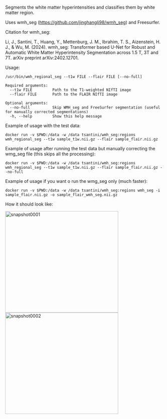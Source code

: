 Segments the white matter hyperintensities and classifies them by white matter region.

Uses wmh_seg (https://github.com/jinghangli98/wmh_seg) and Freesurfer.

Citation for wmh_seg: 


Li, J., Santini, T., Huang, Y., Mettenburg, J. M., Ibrahim, T. S., Aizenstein, H. J., & Wu, M. (2024).
wmh_seg: Transformer based U-Net for Robust and Automatic White Matter Hyperintensity Segmentation across 1.5 T, 3T and 7T.
arXiv preprint arXiv:2402.12701.


Usage:

```
/usr/bin/wmh_regional_seg --t1w FILE --flair FILE [--no-full]

Required arguments:
  --t1w FILE         Path to the T1-weighted NIfTI image
  --flair FILE       Path to the FLAIR NIfTI image

Optional arguments:
  --no-full          Skip WMH_seg and FreeSurfer segmentation (useful for manually corrected segmentations)
  -h, --help         Show this help message
```

Example of usage with the test data:

`docker run -v $PWD:/data -w /data tsantini/wmh_seg:regions wmh_regional_seg --t1w sample_t1w.nii.gz --flair sample_flair.nii.gz`

Example of usage after running the test data but manually correcting the wmg_seg file (this skips all the processing):

`docker run -v $PWD:/data -w /data tsantini/wmh_seg:regions wmh_regional_seg --t1w sample_t1w.nii.gz --flair sample_flair.nii.gz --no-full`

Example of usage if you want o run the wmg_seg only (much faster):

`docker run -v $PWD:/data -w /data tsantini/wmh_seg:regions wmh_seg -i sample_flair.nii.gz -o sample_flair_wmh_seg.nii.gz`

How it should look like:

<img width="360" height="323" alt="snapshot0001" src="https://github.com/user-attachments/assets/99c07a51-7d74-4fbd-84fc-53e3f392fbd0" />
<img width="360" height="323" alt="snapshot0002" src="https://github.com/user-attachments/assets/804ea4b2-626c-49a0-ace7-5a7d6713ef57" />

